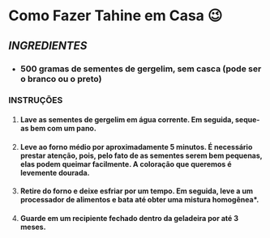# Como Fazer Tahine em Casa :wink:



## _INGREDIENTES_

- ### 500 gramas de sementes de gergelim, sem casca (pode ser o branco ou o preto)

### **INSTRUÇÕES**

1. #### Lave as sementes de gergelim em água corrente. Em seguida, seque-as bem com um pano.

2. #### Leve ao forno médio por aproximadamente 5 minutos. É necessário prestar atenção, pois, pelo fato de as sementes serem bem pequenas, elas podem queimar facilmente. A coloração que queremos é levemente dourada.

3. #### Retire do forno e deixe esfriar por um tempo. Em seguida, leve a um processador de alimentos e bata até obter uma mistura homogênea*.

4. #### Guarde em um recipiente fechado dentro da geladeira por até 3 meses.

